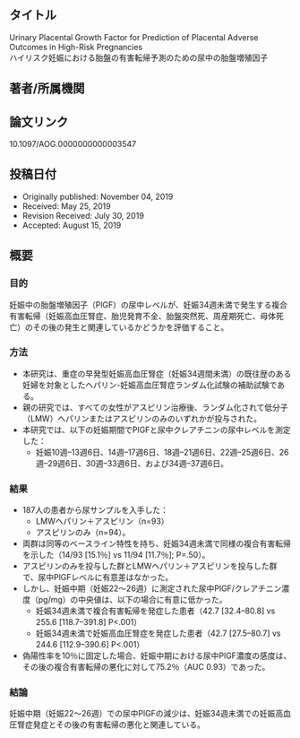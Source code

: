 ## タイトル
Urinary Placental Growth Factor for Prediction of Placental Adverse Outcomes in High-Risk Pregnancies  
ハイリスク妊娠における胎盤の有害転帰予測のための尿中の胎盤増殖因子

## 著者/所属機関

## 論文リンク
10.1097/AOG.0000000000003547

## 投稿日付
* Originally published: November 04, 2019
* Received: May 25, 2019
* Revision Received: July 30, 2019
* Accepted: August 15, 2019

## 概要
### 目的 
妊娠中の胎盤増殖因子（PlGF）の尿中レベルが、妊娠34週未満で発生する複合有害転帰（妊娠高血圧腎症、胎児発育不全、胎盤突然死、周産期死亡、母体死亡）のその後の発生と関連しているかどうかを評価すること。

### 方法 
* 本研究は、重症の早発型妊娠高血圧腎症（妊娠34週間未満）の既往歴のある妊婦を対象としたヘパリン-妊娠高血圧腎症ランダム化試験の補助試験である。
* 親の研究では、すべての女性がアスピリン治療後、ランダム化されて低分子（LMW）ヘパリンまたはアスピリンのみのいずれかが投与された。
* 本研究では、以下の妊娠期間でPlGFと尿中クレアチニンの尿中レベルを測定した：
  * 妊娠10週–13週6日、14週–17週6日、18週–21週6日、22週–25週6日、26週–29週6日、30週–33週6日、および34週–37週6日。

### 結果 
* 187人の患者から尿サンプルを入手した：
  * LMWヘパリン＋アスピリン（n=93）
  * アスピリンのみ（n=94）。
* 両群は同等のベースライン特性を持ち、妊娠34週未満で同様の複合有害転帰を示した（14/93 [15.1％] vs 11/94 [11.7％]; P=.50）。
* アスピリンのみを投与した群とLMWヘパリン＋アスピリンを投与した群で、尿中PlGFレベルに有意差はなかった。
* しかし、妊娠中期（妊娠22〜26週）に測定された尿中PlGF/クレアチニン濃度（pg/mg）の中央値は、以下の場合に有意に低かった。
  * 妊娠34週未満で複合有害転帰を発症した患者（42.7 [32.4–80.8] vs 255.6 [118.7–391.8] P<.001）
  * 妊娠34週未満で妊娠高血圧腎症を発症した患者（42.7 [27.5–80.7] vs 244.6 [112.9–390.6] P<.001）
* 偽陽性率を10％に固定した場合、妊娠中期における尿中PlGF濃度の感度は、その後の複合有害転帰の悪化に対して75.2％（AUC 0.93）であった。

### 結論 
妊娠中期（妊娠22〜26週）での尿中PlGFの減少は、妊娠34週未満での妊娠高血圧腎症発症とその後の有害転帰の悪化と関連している。
